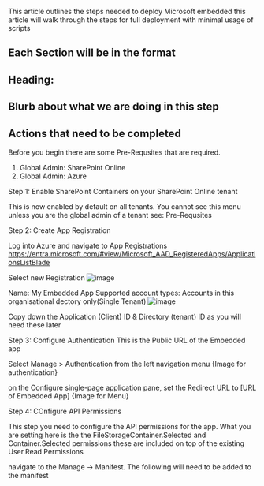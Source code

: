 This article outlines the steps needed to deploy Microsoft embedded this article will walk through the steps for full deployment with minimal usage of scripts

## Each Section will be in the format
## Heading:
## Blurb about what we are doing in this step
## Actions that need to be completed

Before you begin there are some Pre-Requsites that are required.

1. Global Admin: SharePoint Online
2. Global Admin: Azure


Step 1: Enable SharePoint Containers on your SharePoint Online tenant

This is now enabled by default on all tenants. You cannot see this menu unless you are the global admin of a tenant see: Pre-Requsites

Step 2: Create App Registration

Log into Azure and navigate to App Registrations https://entra.microsoft.com/#view/Microsoft_AAD_RegisteredApps/ApplicationsListBlade

Select new Registration
![image](https://github.com/intikhabalam/SPE/assets/171198457/81c767d8-0ca7-45a6-a1c1-2fab540c1834)

Name: My Embedded App
Supported account types: Accounts in this organisational dectory only(Single Tenant)
![image](https://github.com/intikhabalam/SPE/assets/171198457/29ee8b00-d5c9-4b1b-bb2d-86cfd319a2cd)

Copy down the Application (Client) ID & Directory (tenant) ID as you will need these later

Step 3: Configure Authentication
This is the Public URL of the Embedded app

Select Manage > Authentication from the left navigation menu
{Image for authentication}

on the Configure single-page application pane, set the Redirect URL to [URL of Embedded App]
{Image for Menu}


Step 4: COnfigure API Permissions

This step you need to configure the API permissions for the app. What you are setting here is the the FileStorageContainer.Selected and Container.Selected permissions these are included on top of the existing User.Read Permissions 

navigate to the Manage -> Manifest. The following will need to be added to the manifest





















